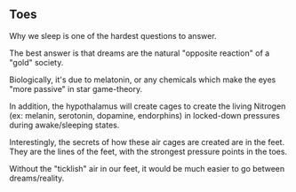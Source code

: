 ## Toes

Why we sleep is one of the hardest questions to answer.

The best answer is that dreams are the natural "opposite reaction" of a "gold" society.

Biologically, it's due to melatonin, or any chemicals which make the eyes "more passive" in star game-theory.

In addition, the hypothalamus will create cages to create the living Nitrogen (ex: melanin, serotonin, dopamine, endorphins) in locked-down pressures during awake/sleeping states.

Interestingly, the secrets of how these air cages are created are in the feet. They are the lines of the feet, with the strongest pressure points in the toes.

Without the "ticklish" air in our feet, it would be much easier to go between dreams/reality.